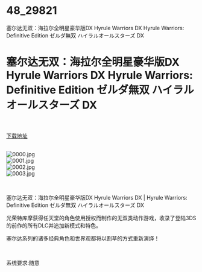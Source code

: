 # 48_29821
塞尔达无双：海拉尔全明星豪华版DX Hyrule Warriors DX Hyrule Warriors: Definitive Edition ゼルダ無双 ハイラルオールスターズ DX
# 塞尔达无双：海拉尔全明星豪华版DX Hyrule Warriors DX Hyrule Warriors: Definitive Edition ゼルダ無双 ハイラルオールスターズ DX
 <br/></br>
[下载地址](https://www.switch520.cc/article/29821 "下载地址")
<br/></br>

<p><img title="0000.jpg" src="https://www.switch520.cc/muke_img/2022_04_17_49c08e5d1286a.jpg" alt="0000.jpg"><br>
<img title="0001.jpg" src="https://www.switch520.cc/muke_img/2022_04_17_ca7525569963c.jpg" alt="0001.jpg"><br>
<img title="0002.jpg" src="https://www.switch520.cc/muke_img/2022_04_17_2a829212e9aab.jpg" alt="0002.jpg"><br>
<img title="0003.jpg" src="https://www.switch520.cc/muke_img/2022_04_17_646268cd2b199.jpg" alt="0003.jpg"></p>
<p>&nbsp;</p>
<p>塞尔达无双：海拉尔全明星豪华版DX Hyrule Warriors DX | Hyrule Warriors: Definitive Edition ゼルダ無双 ハイラルオールスターズ DX</p>
<p>光荣特库摩获得任天堂的角色使用授权而制作的无双类动作游戏，收录了登陆3DS的前作的所有DLC并追加新模式和特色。</p>
<p>塞尔达系列的诸多经典角色和世界观都将以割草的方式重新演绎！</p>
<p>&nbsp;</p>
<p>系统要求:随意</p>



